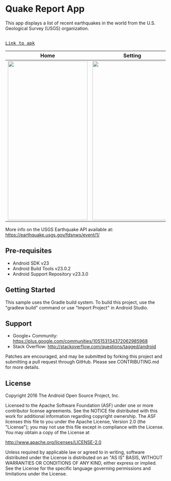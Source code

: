 Quake Report App
===================================

This app displays a list of recent earthquakes in the world
from the U.S. Geological Survey (USGS) organization.
<br>
<pre> 
<a href="https://drive.google.com/file/d/1I9CwFbr4bPJphjEf8XPckuEG7T0nCosx/view?usp=sharing">Link to apk</a>
</pre>
Home             |  Setting | Web view on Click|
:-------------------------:|:-------------------------:|:-------------------------:|
<img src="https://user-images.githubusercontent.com/47264892/121848761-1cb52c80-cd08-11eb-9d20-c7a97ce5f224.jpeg" width="250" height="500">|<img src="https://user-images.githubusercontent.com/47264892/121848783-263e9480-cd08-11eb-96d8-ce0ab2c8b98c.jpeg" width="250" height="500">|<img src="https://user-images.githubusercontent.com/47264892/121848772-22ab0d80-cd08-11eb-8981-b55724a33bcb.jpeg" width="250" height="500">|



More info on the USGS Earthquake API available at:
https://earthquake.usgs.gov/fdsnws/event/1/

Pre-requisites
--------------

- Android SDK v23
- Android Build Tools v23.0.2
- Android Support Repository v23.3.0

Getting Started
---------------

This sample uses the Gradle build system. To build this project, use the
"gradlew build" command or use "Import Project" in Android Studio.

Support
-------

- Google+ Community: https://plus.google.com/communities/105153134372062985968
- Stack Overflow: http://stackoverflow.com/questions/tagged/android

Patches are encouraged, and may be submitted by forking this project and
submitting a pull request through GitHub. Please see CONTRIBUTING.md for more details.

License
-------

Copyright 2016 The Android Open Source Project, Inc.

Licensed to the Apache Software Foundation (ASF) under one or more contributor
license agreements.  See the NOTICE file distributed with this work for
additional information regarding copyright ownership.  The ASF licenses this
file to you under the Apache License, Version 2.0 (the "License"); you may not
use this file except in compliance with the License.  You may obtain a copy of
the License at

http://www.apache.org/licenses/LICENSE-2.0

Unless required by applicable law or agreed to in writing, software
distributed under the License is distributed on an "AS IS" BASIS, WITHOUT
WARRANTIES OR CONDITIONS OF ANY KIND, either express or implied.  See the
License for the specific language governing permissions and limitations under
the License.
